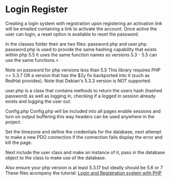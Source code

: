 Login Register
=============

Creating a login system with registration upon registering an activation link will be emailed containing a link to activate the account. Once active the user can login, a reset option is available to reset the password.

In the classes folder their are two files: password.php and user.php. password.php is used to provide the same hashing capability that exists within php 5.5 it uses the same function names so versions 5.3 - 5.5 can use the same functions.<

Note on password for php versions less than 5.5
This library requires PHP >= 5.3.7 OR a version that has the $2y fix backported into it (such as RedHat provides). Note that Debian's 5.3.3 version is NOT supported.

user.php is a class that contains methods to return the users hash (hashed password) as well as logging in, checking if a logged in session already exists and logging the user out.


Config.php
Config.php will be included into all pages enable sessions and turn on output buffering this way headers can be used anywhere in the project.

Set the timezone and define the credentials for the database, next attempt to make a new PDO connection if the connection fails display the error and kill the page.

Next include the user class and make an instance of it, pass in the database object to the class to make use of the database.

Also ensure your php version is at least 5.3.17 but ideally should be 5.6 or 7
These files acompany the tutorial: [Login and Registration system with PHP](https://daveismyname.blog/login-and-registration-system-with-php)

